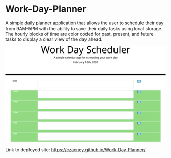 # Work-Day-Planner

A simple daily planner application that allows the user to schedule their day from 9AM-5PM with the ability to save their daily tasks using local storage. The hourly blocks of time are color coded for past, present, and future tasks to display a clear view of the day ahead.

![screenshot](./Assets/screenshot.png)


Link to deployed site:
https://czacney.github.io/Work-Day-Planner/

